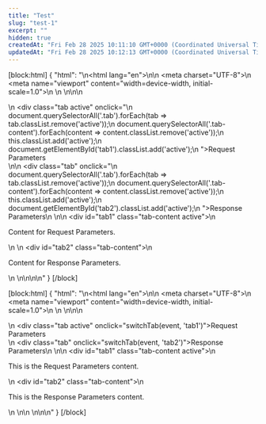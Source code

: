 ```yaml
---
title: "Test"
slug: "test-1"
excerpt: ""
hidden: true
createdAt: "Fri Feb 28 2025 10:11:10 GMT+0000 (Coordinated Universal Time)"
updatedAt: "Fri Feb 28 2025 10:12:13 GMT+0000 (Coordinated Universal Time)"
---
```

[block:html]
{
  "html": "<!DOCTYPE html>\n<html lang=\"en\">\n<head>\n    <meta charset=\"UTF-8\">\n    <meta name=\"viewport\" content=\"width=device-width, initial-scale=1.0\">\n    <title>Dynamic Tabs</title>\n    <style>\n        body {\n            font-family: Arial, sans-serif;\n            margin: 20px;\n        }\n        .tab {\n            display: inline-block;\n            padding: 10px 20px;\n            cursor: pointer;\n            border-bottom: 2px solid transparent;\n        }\n        .tab.active {\n            font-weight: bold;\n            border-bottom: 2px solid blue;\n        }\n        .tab-content {\n            display: none;\n            padding: 20px;\n            border: 1px solid #ddd;\n            margin-top: 10px;\n        }\n        .tab-content.active {\n            display: block;\n        }\n    </style>\n</head>\n<body>\n    <div>\n        <div class=\"tab active\" onclick=\"\n            document.querySelectorAll('.tab').forEach(tab => tab.classList.remove('active'));\n            document.querySelectorAll('.tab-content').forEach(content => content.classList.remove('active'));\n            this.classList.add('active');\n            document.getElementById('tab1').classList.add('active');\n        \">Request Parameters</div>\n\n        <div class=\"tab\" onclick=\"\n            document.querySelectorAll('.tab').forEach(tab => tab.classList.remove('active'));\n            document.querySelectorAll('.tab-content').forEach(content => content.classList.remove('active'));\n            this.classList.add('active');\n            document.getElementById('tab2').classList.add('active');\n        \">Response Parameters</div>\n    </div>\n\n    <div id=\"tab1\" class=\"tab-content active\">\n        <p>Content for Request Parameters.</p>\n    </div>\n    <div id=\"tab2\" class=\"tab-content\">\n        <p>Content for Response Parameters.</p>\n    </div>\n\n</body>\n</html>\n"
}
[/block]


[block:html]
{
  "html": "<!DOCTYPE html>\n<html lang=\"en\">\n<head>\n    <meta charset=\"UTF-8\">\n    <meta name=\"viewport\" content=\"width=device-width, initial-scale=1.0\">\n    <title>Dynamic Tabs</title>\n    <style>\n        body {\n            font-family: Arial, sans-serif;\n            margin: 20px;\n        }\n        .tab {\n            display: inline-block;\n            padding: 10px 20px;\n            cursor: pointer;\n            border-bottom: 2px solid transparent;\n        }\n        .tab.active {\n            font-weight: bold;\n            border-bottom: 2px solid blue;\n        }\n        .tab-content {\n            display: none;\n            padding: 20px;\n            border: 1px solid #ddd;\n            margin-top: 10px;\n        }\n        .tab-content.active {\n            display: block;\n        }\n    </style>\n</head>\n<body>\n    <div>\n        <div class=\"tab active\" onclick=\"switchTab(event, 'tab1')\">Request Parameters</div>\n        <div class=\"tab\" onclick=\"switchTab(event, 'tab2')\">Response Parameters</div>\n    </div>\n\n    <div id=\"tab1\" class=\"tab-content active\">\n      <p>This is the Request Parameters content.</p>\n    <div id=\"tab2\" class=\"tab-content\">\n        <p>This is the Response Parameters content.</p>\n    </div>\n\n    <script>\n        function switchTab(event, tabId) {\n            document.querySelectorAll('.tab').forEach(tab => tab.classList.remove('active'));\n            document.querySelectorAll('.tab-content').forEach(content => content.classList.remove('active'));\n            \n            event.currentTarget.classList.add('active');\n            document.getElementById(tabId).classList.add('active');\n        }\n    </script>\n</body>\n</html>\n"
}
[/block]
